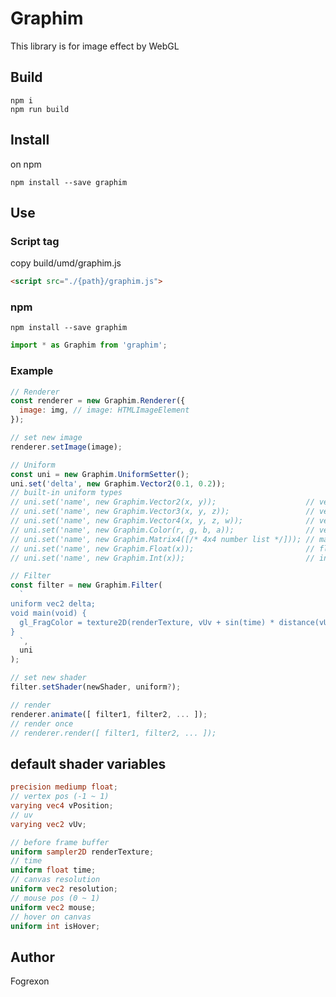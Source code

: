# Graphim

This library is for image effect by WebGL

## Build

```
npm i
npm run build
```

## Install

on npm

```
npm install --save graphim
```

## Use

### Script tag

copy build/umd/graphim.js

```html
<script src="./{path}/graphim.js">
```

### npm

```
npm install --save graphim
```

```javascript
import * as Graphim from 'graphim';
```

### Example

```javascript
// Renderer
const renderer = new Graphim.Renderer({
  image: img, // image: HTMLImageElement
});

// set new image
renderer.setImage(image);

// Uniform
const uni = new Graphim.UniformSetter();
uni.set('delta', new Graphim.Vector2(0.1, 0.2));
// built-in uniform types
// uni.set('name', new Graphim.Vector2(x, y));                    // vec2
// uni.set('name', new Graphim.Vector3(x, y, z));                 // vec3
// uni.set('name', new Graphim.Vector4(x, y, z, w));              // vec4
// uni.set('name', new Graphim.Color(r, g, b, a));                // vec4
// uni.set('name', new Graphim.Matrix4([/* 4x4 number list */])); // mat4
// uni.set('name', new Graphim.Float(x));                         // float
// uni.set('name', new Graphim.Int(x));                           // int

// Filter
const filter = new Graphim.Filter(
  `
uniform vec2 delta;
void main(void) {
  gl_FragColor = texture2D(renderTexture, vUv + sin(time) * distance(vUv, vec2(0.5, 0.5)) * delta);
}
  `,
  uni
);

// set new shader
filter.setShader(newShader, uniform?);

// render
renderer.animate([ filter1, filter2, ... ]);
// render once
// renderer.render([ filter1, filter2, ... ]);
```

## default shader variables

```glsl
precision mediump float;
// vertex pos (-1 ~ 1)
varying vec4 vPosition;
// uv
varying vec2 vUv;

// before frame buffer
uniform sampler2D renderTexture;
// time
uniform float time;
// canvas resolution
uniform vec2 resolution;
// mouse pos (0 ~ 1)
uniform vec2 mouse;
// hover on canvas
uniform int isHover;
```

## Author

Fogrexon
